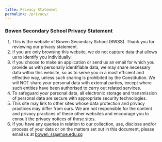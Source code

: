 ```yaml
---
title: Privacy Statement
permalink: /privacy/
---
```

### **Bowen Secondary School Privacy Statement**

1. This is the website of Bowen Secondary School (BWSS). Thank you for reviewing our privacy statement.
2. If you are only browsing this website, we do not capture data that allows us to identify you individually.
3. If you choose to make an application or send us an email for which you provide us with personally identifiable data, we may share necessary data within this website, so as to serve you in a most efficient and effective way, unless such sharing is prohibited by the Constitution. We will NOT share your personal data with external parties, except where such entities have been authorised to carry out related services.
4. To safeguard your personal data, all electronic storage and transmission of personal data are secure with appropriate security technologies.
5. This site may link to other sites whose data protection and privacy practices may differ from ours. We are not responsible for the content and privacy practices of these other websites and encourage you to consult the privacy notices of those sites.
6. If you have any queries in relation to our collection, use, disclose and/or process of your data or on the matters set out in this document, please email us at bowen_ss@moe.edu.sg